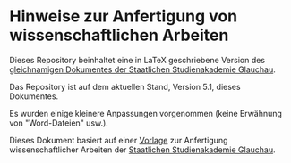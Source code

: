 # Hinweise zur Anfertigung von wissenschaftlichen Arbeiten
Dieses Repository beinhaltet eine in LaTeX geschriebene Version des [gleichnamigen Dokumentes der Staatlichen Studienakademie Glauchau](https://www.ba-glauchau.de/fileadmin/glauchau/waehrend-des-studium/dokumente/Hinweise_zur_Anfertigung_von_wissenschaftlichen_Arbeiten.pdf).

Das Repository ist auf dem aktuellen Stand, Version 5.1, dieses Dokumentes.

Es wurden einige kleinere Anpassungen vorgenommen (keine Erwähnung von "Word-Dateien" usw.).

Dieses Dokument basiert auf einer [Vorlage](https://github.com/ba-latex/Vorlage-Latex) zur Anfertigung wissenschaftlicher Arbeiten der [Staatlichen Studienakademie Glauchau](https://www.ba-glauchau.de).
